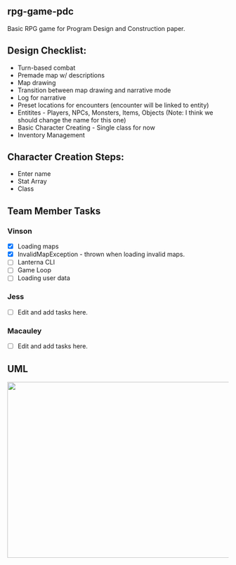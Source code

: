 ## rpg-game-pdc
Basic RPG game for Program Design and Construction paper.

## Design Checklist:
- Turn-based combat
- Premade map w/ descriptions
- Map drawing
- Transition between map drawing and narrative mode
- Log for narrative
- Preset locations for encounters (encounter will be linked to entity)
- Entitites - Players, NPCs, Monsters, Items, Objects (Note: I think we should change the name for this one)
- Basic Character Creating - Single class for now
- Inventory Management

## Character Creation Steps:
- Enter name
- Stat Array
- Class

## Team Member Tasks
### Vinson 
- [x] Loading maps 
- [x] InvalidMapException - thrown when loading invalid maps. 
- [ ] Lanterna CLI
- [ ] Game Loop
- [ ] Loading user data

### Jess 
- [ ] Edit and add tasks here.

### Macauley 
- [ ] Edit and add tasks here.

## UML
<img src="https://github.com/justvinny/rpg-game-pdc/blob/main/UML.jpg" width="1500" height="400">
